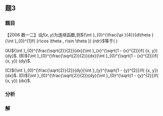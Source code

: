 ## 题3
### 题目
【2006 数一二】设$f( {x, y})$为连续函数,则${\int }_{0}^{\frac{\pi }{4}}{d\theta }{\int }_{0}^{1}f( {r\cos \theta , r\sin \theta }) {rdr}$等于(   )

(A)${\int }_{0}^{\frac{\sqrt{2}}{2}}{dx}{\int }_{x}^{\sqrt{1 - {x}^{2}}}f( {x, y}) {dy}$. (B)${\int }_{0}^{\frac{\sqrt{2}}{2}}{dx}{\int }_{0}^{\sqrt{1 - {x}^{2}}}f( {x, y}) {dy}$.

(C)${\int }_{0}^{\frac{\sqrt{2}}{2}}{dy}{\int }_{y}^{\sqrt{1 - {y}^{2}}}f( {x, y}) {dx}$. (D)${\int }_{0}^{\frac{\sqrt{2}}{2}}{dy}{\int }_{0}^{\sqrt{1 - {y}^{2}}}f( {x, y}) {dx}$.
### 分析

### 解